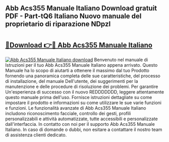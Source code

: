 ## Abb Acs355 Manuale Italiano Download gratuit PDF - Part-tQ6 Italiano Nuovo manuale del proprietario di riparazione NDpzI

# <h2><a href="http://dfg6kj.blite.top/?on=Abb+Acs355+Manuale+Italiano">🔗Download 👉🔴 Abb Acs355 Manuale Italiano</a></h2>

[![Abb Acs355 Manuale Italiano download](https://i.imgur.com/lujVjoI.png)](http://dfg6kj.blite.top/?on=Abb+Acs355+Manuale+Italiano)
Benvenuto nel manuale di Istruzioni per il tuo Abb Acs355 Manuale Italiano appena arrivato. Questo Manuale ha lo scopo di aiutarti a ottenere il massimo dal tuo Prodotto fornendo una panoramica completa delle sue caratteristiche, del processo di installazione, del manuale Dell'utente, dei suggerimenti per la manutenzione e delle procedure di risoluzione dei problemi. Per garantire Un'esperienza di successo con il nuovo REDDDDDDD, leggere attentamente questo manuale prima dell'uso. Fornisce istruzioni dettagliate su come impostare il prodotto e informazioni su come utilizzare le sue varie funzioni e funzioni. Le funzionalità avanzate di Abb Acs355 Manuale Italiano includono riconoscimento facciale, controllo dei gesti, profili personalizzabili e attività automatizzate, tutte accessibili e personalizzate dall'interfaccia. In contatto con noi per il supporto Abb Acs355 Manuale Italiano. In caso di domande o dubbi, non esitare a contattare il nostro team di assistenza clienti dedicato.
